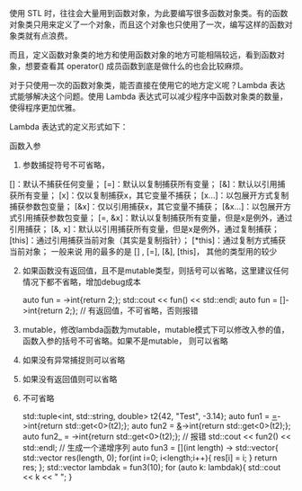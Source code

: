 ​
使用 STL 时，往往会大量用到函数对象，为此要编写很多函数对象类。有的函数对象类只用来定义了一个对象，而且这个对象也只使用了一次，编写这样的函数对象类就有点浪费。

而且，定义函数对象类的地方和使用函数对象的地方可能相隔较远，看到函数对象，想要查看其 operator() 成员函数到底是做什么的也会比较麻烦。

对于只使用一次的函数对象类，能否直接在使用它的地方定义呢？Lambda 表达式能够解决这个问题。使用 Lambda 表达式可以减少程序中函数对象类的数量，使得程序更加优雅。

Lambda 表达式的定义形式如下：




函数入参




1. 参数捕捉符号不可省略，

[]：默认不捕获任何变量；
[=]：默认以复制捕获所有变量；
[&]：默认以引用捕获所有变量；
[x]：仅以复制捕获x，其它变量不捕获；
[x...]：以包展开方式复制捕获参数包变量；
[&x]：仅以引用捕获x，其它变量不捕获；
[&x...]：以包展开方式引用捕获参数包变量；
[=, &x]：默认以复制捕获所有变量，但是x是例外，通过引用捕获；
[&, x]：默认以引用捕获所有变量，但是x是例外，通过复制捕获；
[this]：通过引用捕获当前对象（其实是复制指针）；
[*this]：通过复制方式捕获当前对象；
一般来说 用的最多的是 [] , [=], [&], [this]， 其他的类型用的较少

2. 如果函数没有返回值，且不是mutable类型，则括号可以省略，这里建议任何情况下都不省略，增加debug成本

    auto fun = []()->int{return 2;};
    std::cout << fun() << std::endl;
    auto fun = []->int{return 2;};  // 有返回值，不可省略，否则报错

3. mutable，修改lambda函数为mutable，mutable模式下可以修改入参的值，函数入参的括号不可省略。如果不是mutable， 则可以省略

4. 如果没有异常捕捉则可以省略

5. 如果没有返回值则可以省略

6. 不可省略

    std::tuple<int, std::string, double> t2{42, "Test", -3.14};
    auto fun1 = [=]()->int{return std::get<0>(t2);};
    auto fun2 = [&]()->int{return std::get<0>(t2);};
    auto fun2_ = []()->int{return std::get<0>(t2);}; // 报错
    std::cout << fun2() << std::endl;
    // 生成一个递增序列
    auto fun3 = [](int length) -> std::vector<int>{
        std::vector<int> res(length, 0);
        for(int i=0; i<length;i++){
            res[i] = i;
        }
        return res;
    };
    std::vector<int> lambdak = fun3(10);
    for (auto k: lambdak){
        std::cout << k << " ";
    }


​